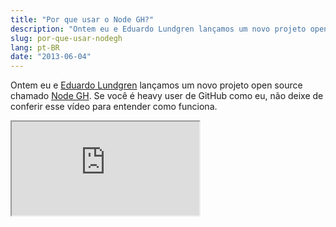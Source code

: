 ```yaml
---
title: "Por que usar o Node GH?"
description: "Ontem eu e Eduardo Lundgren lançamos um novo projeto open source chamado Node GH. Se você é heavy user de GitHub como eu, não deixe de conferir esse vídeo para entender como funciona."
slug: por-que-usar-nodegh
lang: pt-BR
date: "2013-06-04"
---
```


Ontem eu e [Eduardo Lundgren](http://twitter.com/eduardolundgren) lançamos um novo projeto open source chamado [Node GH](http://nodegh.io/). Se você é heavy user de GitHub como eu, não deixe de conferir esse vídeo para entender como funciona.

<div class="iframe-wrap">
  <iframe src="http://www.youtube.com/embed/DaE98OR85rs">
  </iframe>
</div>
